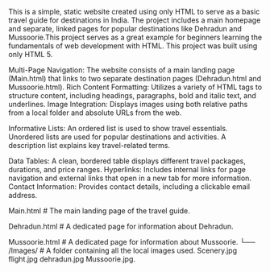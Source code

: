 This is a simple, static website created using only HTML to serve as a basic travel guide for destinations in India. The project includes a main homepage and separate, linked pages for popular destinations like Dehradun and Mussoorie.This project serves as a great example for beginners learning the fundamentals of web development with HTML.
This project was built using only HTML 5.

Multi-Page Navigation: The website consists of a main landing page (Main.html) that links to two separate destination pages (Dehradun.html and Mussoorie.html).
Rich Content Formatting: Utilizes a variety of HTML tags to structure content, including headings, paragraphs, bold and italic text, and underlines.
Image Integration: Displays images using both relative paths from a local folder and absolute URLs from the web.

Informative Lists:
An ordered list is used to show travel essentials.
Unordered lists are used for popular destinations and activities.
A description list explains key travel-related terms.


Data Tables: A clean, bordered table displays different travel packages, durations, and price ranges.
Hyperlinks: Includes internal links for page navigation and external links that open in a new tab for more information.
Contact Information: Provides contact details, including a clickable email address.

Main.html       # The main landing page of the travel guide.

Dehradun.html   # A dedicated page for information about Dehradun.

Mussoorie.html  # A dedicated page for information about Mussoorie.
└── /Images/        # A folder containing all the local images used.
    Scenery.jpg
    flight.jpg
    dehradun.jpg
    Mussoorie.jpg.

